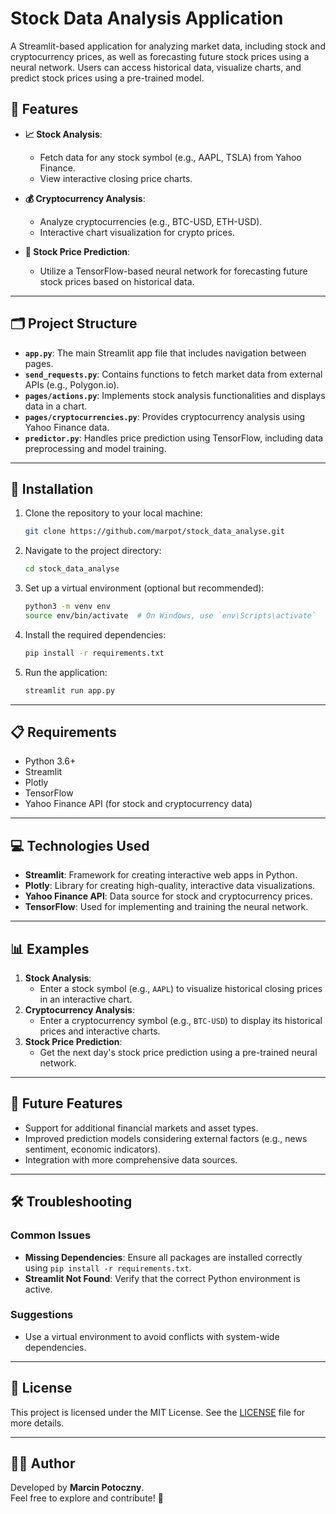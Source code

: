 # Stock Data Analysis Application

A Streamlit-based application for analyzing market data, including stock and cryptocurrency prices, as well as forecasting future stock prices using a neural network. Users can access historical data, visualize charts, and predict stock prices using a pre-trained model.



## 🌟 Features

- **📈 Stock Analysis**: 
  - Fetch data for any stock symbol (e.g., AAPL, TSLA) from Yahoo Finance.
  - View interactive closing price charts.
  
- **💰 Cryptocurrency Analysis**:
  - Analyze cryptocurrencies (e.g., BTC-USD, ETH-USD).
  - Interactive chart visualization for crypto prices.
  
- **🤖 Stock Price Prediction**:
  - Utilize a TensorFlow-based neural network for forecasting future stock prices based on historical data.

---

## 🗂 Project Structure

- **`app.py`**: The main Streamlit app file that includes navigation between pages.
- **`send_requests.py`**: Contains functions to fetch market data from external APIs (e.g., Polygon.io).
- **`pages/actions.py`**: Implements stock analysis functionalities and displays data in a chart.
- **`pages/cryptocurrencies.py`**: Provides cryptocurrency analysis using Yahoo Finance data.
- **`predictor.py`**: Handles price prediction using TensorFlow, including data preprocessing and model training.

---

## 🚀 Installation

1. Clone the repository to your local machine:
   ```bash
   git clone https://github.com/marpot/stock_data_analyse.git
   ```

2. Navigate to the project directory:
   ```bash
   cd stock_data_analyse
   ```

3. Set up a virtual environment (optional but recommended):
   ```bash
   python3 -m venv env
   source env/bin/activate  # On Windows, use `env\Scripts\activate`
   ```

4. Install the required dependencies:
   ```bash
   pip install -r requirements.txt
   ```

5. Run the application:
   ```bash
   streamlit run app.py
   ```

---

## 📋 Requirements

- Python 3.6+
- Streamlit
- Plotly
- TensorFlow
- Yahoo Finance API (for stock and cryptocurrency data)

---

## 💻 Technologies Used

- **Streamlit**: Framework for creating interactive web apps in Python.
- **Plotly**: Library for creating high-quality, interactive data visualizations.
- **Yahoo Finance API**: Data source for stock and cryptocurrency prices.
- **TensorFlow**: Used for implementing and training the neural network.

---

## 📊 Examples

1. **Stock Analysis**:
   - Enter a stock symbol (e.g., `AAPL`) to visualize historical closing prices in an interactive chart.
2. **Cryptocurrency Analysis**:
   - Enter a cryptocurrency symbol (e.g., `BTC-USD`) to display its historical prices and interactive charts.
3. **Stock Price Prediction**:
   - Get the next day's stock price prediction using a pre-trained neural network.

---

## 🌟 Future Features

- Support for additional financial markets and asset types.
- Improved prediction models considering external factors (e.g., news sentiment, economic indicators).
- Integration with more comprehensive data sources.

---

## 🛠 Troubleshooting

### Common Issues
- **Missing Dependencies**: Ensure all packages are installed correctly using `pip install -r requirements.txt`.
- **Streamlit Not Found**: Verify that the correct Python environment is active.

### Suggestions
- Use a virtual environment to avoid conflicts with system-wide dependencies.

---

## 📜 License

This project is licensed under the MIT License. See the [LICENSE](LICENSE) file for more details.

---

## 🧑‍💻 Author

Developed by **Marcin Potoczny**.  
Feel free to explore and contribute! 🚀
